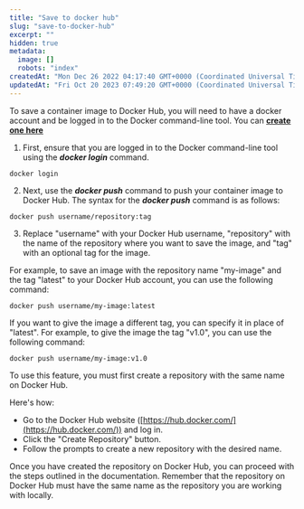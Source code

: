 ```yaml
---
title: "Save to docker hub"
slug: "save-to-docker-hub"
excerpt: ""
hidden: true
metadata: 
  image: []
  robots: "index"
createdAt: "Mon Dec 26 2022 04:17:40 GMT+0000 (Coordinated Universal Time)"
updatedAt: "Fri Oct 20 2023 07:49:20 GMT+0000 (Coordinated Universal Time)"
---
```

To save a container image to Docker Hub, you will need to have a docker account and be logged in to the Docker command-line tool. You can **[create one here](https://hub.docker.com)**

1. First, ensure that you are logged in to the Docker command-line tool using the **_docker login_** command.

```text Copy code
docker login
```

2. Next, use the **_docker push_** command to push your container image to Docker Hub. The syntax for the **_docker push_** command is as follows:

```text Copy code
docker push username/repository:tag
```

3. Replace "username" with your Docker Hub username, "repository" with the name of the repository where you want to save the image, and "tag" with an optional tag for the image.

For example, to save an image with the repository name "my-image" and the tag "latest" to your Docker Hub account, you can use the following command:

```text Copy code
docker push username/my-image:latest
```

If you want to give the image a different tag, you can specify it in place of "latest". For example, to give the image the tag "v1.0", you can use the following command:

```text Copy code
docker push username/my-image:v1.0
```

To use this feature, you must first create a repository with the same name on Docker Hub. 

Here's how:

- Go to the Docker Hub website ([https://hub.docker.com/](https://hub.docker.com/)) and log in.
- Click the "Create Repository" button.
- Follow the prompts to create a new repository with the desired name.

Once you have created the repository on Docker Hub, you can proceed with the steps outlined in the documentation. Remember that the repository on Docker Hub must have the same name as the repository you are working with locally.
